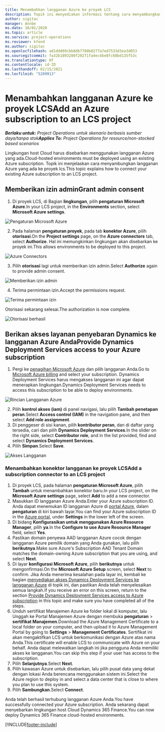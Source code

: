 ```yaml
---
title: Menambahkan langganan Azure ke proyek LCS
description: Topik ini menyediakan informasi tentang cara menyambungkan langganan Azure ke proyek lcs.
author: sigitac
manager: Annbe
ms.date: 10/01/2020
ms.topic: article
ms.service: project-operations
ms.reviewer: kfend
ms.author: sigitac
ms.openlocfilehash: ad1ddd69cbb8db7780b8277a7ed7533d3ea3d053
ms.sourcegitcommit: fa32b1893286f20271fa4ec4be8fc68bd135f53c
ms.translationtype: HT
ms.contentlocale: id-ID
ms.lasthandoff: 02/15/2021
ms.locfileid: "5289913"
---
```

# <a name="add-an-azure-subscription-to-an-lcs-project"></a><span data-ttu-id="45d6c-103">Menambahkan langganan Azure ke proyek LCS</span><span class="sxs-lookup"><span data-stu-id="45d6c-103">Add an Azure subscription to an LCS project</span></span>

<span data-ttu-id="45d6c-104">_**Berlaku untuk:** Project Operations untuk skenario berbasis sumber daya/tanpa stok_</span><span class="sxs-lookup"><span data-stu-id="45d6c-104">_**Applies To:** Project Operations for resource/non-stocked based scenarios_</span></span>

<span data-ttu-id="45d6c-105">Lingkungan host Cloud harus disebarkan menggunakan langganan Azure yang ada.</span><span class="sxs-lookup"><span data-stu-id="45d6c-105">Cloud-hosted environments must be deployed using an existing Azure subscription.</span></span> <span data-ttu-id="45d6c-106">Topik ini menjelaskan cara menyambungkan langganan Azure yang ada ke proyek lcs.</span><span class="sxs-lookup"><span data-stu-id="45d6c-106">This topic explains how to connect your existing Azure subscription to an LCS project.</span></span> 

## <a name="grant-admin-consent"></a><span data-ttu-id="45d6c-107">Memberikan izin admin</span><span class="sxs-lookup"><span data-stu-id="45d6c-107">Grant admin consent</span></span>

1. <span data-ttu-id="45d6c-108">Di proyek LCS, di Bagian **lingkungan**, pilih **pengaturan Microsoft Azure**.</span><span class="sxs-lookup"><span data-stu-id="45d6c-108">In your LCS project, in the **Environments** section, select **Microsoft Azure settings**.</span></span>

![Pengaturan Microsoft Azure](./media/1MicrosoftAzureSettings.png)

2. <span data-ttu-id="45d6c-110">Pada halaman **pengaturan proyek**, pada tab **konektor Azure**, pilih **otorisasi**.</span><span class="sxs-lookup"><span data-stu-id="45d6c-110">On the **Project settings** page, on the **Azure connectors** tab, select **Authorize**.</span></span> <span data-ttu-id="45d6c-111">Hal ini memungkinkan lingkungan akan disebarkan ke proyek ini.</span><span class="sxs-lookup"><span data-stu-id="45d6c-111">This allows environments to be deployed to this project.</span></span>

![Azure Connectors](./media/2AzureConnectors.png)

3. <span data-ttu-id="45d6c-113">Pilih **otorisasi** lagi untuk memberikan izin admin.</span><span class="sxs-lookup"><span data-stu-id="45d6c-113">Select **Authorize** again to provide admin consent.</span></span>

![Memberikan izin admin](./media/3GrantAdminConsent.png)

4. <span data-ttu-id="45d6c-115">Terima permintaan izin.</span><span class="sxs-lookup"><span data-stu-id="45d6c-115">Accept the permissions request.</span></span>

![Terima permintaan izin](./media/4AcceptPermissionRequest.png)

<span data-ttu-id="45d6c-117">Otorisasi sekarang selesai.</span><span class="sxs-lookup"><span data-stu-id="45d6c-117">The authorization is now complete.</span></span> 

![Otorisasi berhasil](./media/5AuthorizationComplete.png)

## <a name="provide-dynamics-deployment-services-access-to-your-azure-subscription"></a><a name="provide"></a><span data-ttu-id="45d6c-119">Berikan akses layanan penyebaran Dynamics ke langganan Azure Anda</span><span class="sxs-lookup"><span data-stu-id="45d6c-119">Provide Dynamics Deployment Services access to your Azure subscription</span></span>

1. <span data-ttu-id="45d6c-120">Pergi ke [penagihan Microsoft Azure](https://portal.azure.com/#blade/Microsoft\_Azure\_Billing/SubscriptionsBlade) dan pilih langganan Anda.</span><span class="sxs-lookup"><span data-stu-id="45d6c-120">Go to [Microsoft Azure billing](https://portal.azure.com/#blade/Microsoft\_Azure\_Billing/SubscriptionsBlade) and select your subscription.</span></span> <span data-ttu-id="45d6c-121">Dynamics Deployment Services harus mengakses langganan ini agar dapat menerapkan lingkungan.</span><span class="sxs-lookup"><span data-stu-id="45d6c-121">Dynamics Deployment Services needs to access this subscription to be able to deploy environments.</span></span>

![Rincian Langganan Azure](./media/6AzureSubscription.png)

2. <span data-ttu-id="45d6c-123">Pilih **kontrol akses (iam)** di panel navigasi, lalu pilih **Tambah penetapan peran**.</span><span class="sxs-lookup"><span data-stu-id="45d6c-123">Select **Access control (IAM)** in the navigation pane, and then select **Add role assignment**.</span></span>
3. <span data-ttu-id="45d6c-124">Di penggeser di sisi kanan, pilih **kontributor peran**, dan di daftar yang tersedia, cari dan pilih **Dynamics Deployment Services**.</span><span class="sxs-lookup"><span data-stu-id="45d6c-124">In the slider on the right side, select **Contributor role**, and in the list provided, find and select **Dynamics Deployment Services**.</span></span> 
4. <span data-ttu-id="45d6c-125">Pilih **Simpan**.</span><span class="sxs-lookup"><span data-stu-id="45d6c-125">Select **Save**.</span></span>

![Akses Langganan](./media/7SubscriptionAccess.png)

### <a name="add-a-subscription-connector-to-an-lcs-project"></a><span data-ttu-id="45d6c-127">Menambahkan konektor langganan ke proyek LCS</span><span class="sxs-lookup"><span data-stu-id="45d6c-127">Add a subscription connector to an LCS project</span></span>

1. <span data-ttu-id="45d6c-128">Di proyek LCS, pada halaman **pengaturan Microsoft Azure**, pilih **Tambah** untuk menambahkan konektor baru.</span><span class="sxs-lookup"><span data-stu-id="45d6c-128">In your LCS project, on the **Microsoft Azure settings** page, select **Add** to add a new connector.</span></span>
2. <span data-ttu-id="45d6c-129">Masukkan ID langganan Azure Anda.</span><span class="sxs-lookup"><span data-stu-id="45d6c-129">Enter your Azure subscription ID.</span></span> <span data-ttu-id="45d6c-130">Anda dapat menemukan ID langganan Azure di [portal Azure](https://ms.portal.azure.com/), dalam  **pengaturan**  di kiri bawah layar.</span><span class="sxs-lookup"><span data-stu-id="45d6c-130">You can find your Azure subscription ID in the [Azure portal](https://ms.portal.azure.com/), under  **Settings**  in the lower left of the screen.</span></span>
3. <span data-ttu-id="45d6c-131">Di bidang **Konfigurasikan untuk menggunakan Azure Resource Manager**, pilih **ya**.</span><span class="sxs-lookup"><span data-stu-id="45d6c-131">In the **Configure to use Azure Resource Manager** field, select **Yes**.</span></span>
4. <span data-ttu-id="45d6c-132">Pastikan domain penyewa AAD langganan Azure cocok dengan langganan Azure pemilik domain yang Anda gunakan, lalu pilih **berikutnya**.</span><span class="sxs-lookup"><span data-stu-id="45d6c-132">Make sure Azure's Subscription AAD Tenant Domain matches the domain-owning Azure subscription that you are using, and select **Next**.</span></span>
5. <span data-ttu-id="45d6c-133">Di layar **konfigurasi Microsoft Azure**, pilih **berikutnya** untuk mengonfirmasi.</span><span class="sxs-lookup"><span data-stu-id="45d6c-133">On the **Microsoft Azure Setup** screen, select **Next** to confirm.</span></span> <span data-ttu-id="45d6c-134">Jika Anda menerima kesalahan pada layar ini, kembali ke bagian [menyediakan akses Dynamics Deployment Services ke langganan Azure](#provide) di topik ini, dan pastikan Anda telah menyelesaikan semua langkah.</span><span class="sxs-lookup"><span data-stu-id="45d6c-134">If you receive an error on this screen, return to the section [Provide Dynamics Deployment Services access to Azure subscription](#provide) in this topic and make sure you have completed all of the steps.</span></span>
6. <span data-ttu-id="45d6c-135">Unduh sertifikat Manajemen Azure ke folder lokal di komputer, lalu Unggah ke Portal Manajemen Azure dengan membuka **pengaturan** > **sertifikat Manajemen**.</span><span class="sxs-lookup"><span data-stu-id="45d6c-135">Download the Azure Management Certificate to a local folder on your computer, and then upload it to Azure Management Portal by going to **Settings** > **Management Certificates**.</span></span> <span data-ttu-id="45d6c-136">Sertifikat ini akan mengaktifkan LCS untuk berkomunikasi dengan Azure atas nama Anda.</span><span class="sxs-lookup"><span data-stu-id="45d6c-136">This certificate will enable LCS to communicate with Azure on your behalf.</span></span> <span data-ttu-id="45d6c-137">Anda dapat melewatkan langkah ini jika pengguna Anda memiliki akses ke langganan.</span><span class="sxs-lookup"><span data-stu-id="45d6c-137">You can skip this step if your user has access to the subscription.</span></span>
7. <span data-ttu-id="45d6c-138">Pilih  **Selanjutnya**.</span><span class="sxs-lookup"><span data-stu-id="45d6c-138">Select  **Next**.</span></span>
8. <span data-ttu-id="45d6c-139">Pilih kawasan Azure untuk disebarkan, lalu pilih pusat data yang dekat dengan lokasi Anda berencana menggunakan sistem ini.</span><span class="sxs-lookup"><span data-stu-id="45d6c-139">Select the Azure region to deploy in and select a data center that is close to where you plan to use this system.</span></span>
9.  <span data-ttu-id="45d6c-140">Pilih  **Sambungkan**.</span><span class="sxs-lookup"><span data-stu-id="45d6c-140">Select  **Connect**.</span></span>

<span data-ttu-id="45d6c-141">Anda telah berhasil terhubung langganan Azure Anda.</span><span class="sxs-lookup"><span data-stu-id="45d6c-141">You have successfully connected your Azure subscription.</span></span> <span data-ttu-id="45d6c-142">Anda sekarang dapat menyebarkan lingkungan host Cloud Dynamics 365 Finance.</span><span class="sxs-lookup"><span data-stu-id="45d6c-142">You can now deploy Dynamics 365 Finance cloud-hosted environments.</span></span>




[!INCLUDE[footer-include](../includes/footer-banner.md)]